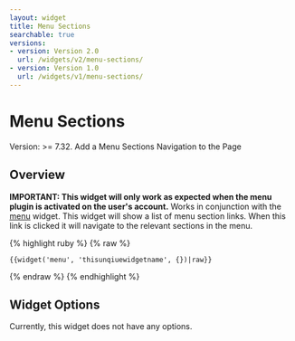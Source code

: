 ```yaml
---
layout: widget
title: Menu Sections
searchable: true
versions:
- version: Version 2.0
  url: /widgets/v2/menu-sections/
- version: Version 1.0
  url: /widgets/v1/menu-sections/
---
```


# Menu Sections

Version: >= 7.32. Add a Menu Sections Navigation to the Page

## Overview

**IMPORTANT: This widget will only work as expected when the menu plugin is activated on the user's account.** Works in conjunction with the [menu](http://developers.basekit.com/widgets/menu) widget. This widget will show a list of menu section links. When this link is clicked it will navigate to the relevant sections in the menu.

{% highlight ruby %}
{% raw %}

	{{widget('menu', 'thisunqiuewidgetname', {})|raw}}

{% endraw %}
{% endhighlight %}

## Widget Options

Currently, this widget does not have any options.
